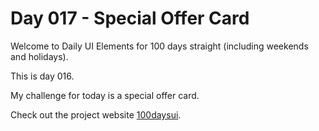 Day 017 - Special Offer Card
======================

Welcome to Daily UI Elements for 100 days straight (including weekends and holidays).

This is day 016.

My challenge for today is a special offer card.

Check out the project website [100daysui](www.100daysui.com).

